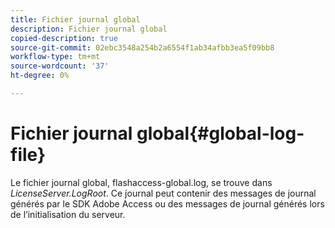 ```yaml
---
title: Fichier journal global
description: Fichier journal global
copied-description: true
source-git-commit: 02ebc3548a254b2a6554f1ab34afbb3ea5f09bb8
workflow-type: tm+mt
source-wordcount: '37'
ht-degree: 0%

---
```


# Fichier journal global{#global-log-file}

Le fichier journal global, flashaccess-global.log, se trouve dans *LicenseServer.LogRoot*. Ce journal peut contenir des messages de journal générés par le SDK Adobe Access ou des messages de journal générés lors de l’initialisation du serveur.
